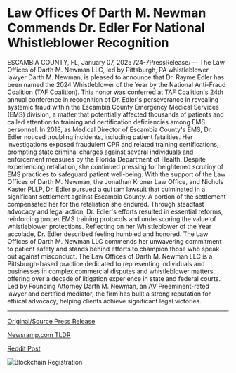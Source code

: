 # Law Offices Of Darth M. Newman Commends Dr. Edler For National Whistleblower Recognition

ESCAMBIA COUNTY, FL, January 07, 2025 /24-7PressRelease/ -- The Law Offices of Darth M. Newman LLC, led by Pittsburgh, PA whistleblower lawyer Darth M. Newman, is pleased to announce that Dr. Rayme Edler has been named the 2024 Whistleblower of the Year by the National Anti-Fraud Coalition (TAF Coalition). This honor was conferred at TAF Coalition's 24th annual conference in recognition of Dr. Edler's perseverance in revealing systemic fraud within the Escambia County Emergency Medical Services (EMS) division, a matter that potentially affected thousands of patients and called attention to training and certification deficiencies among EMS personnel.  In 2018, as Medical Director of Escambia County's EMS, Dr. Edler noticed troubling incidents, including patient fatalities. Her investigations exposed fraudulent CPR and related training certifications, prompting state criminal charges against several individuals and enforcement measures by the Florida Department of Health. Despite experiencing retaliation, she continued pressing for heightened scrutiny of EMS practices to safeguard patient well-being.  With the support of the Law Offices of Darth M. Newman, the Jonathan Kroner Law Office, and Nichols Kaster PLLP, Dr. Edler pursued a qui tam lawsuit that culminated in a significant settlement against Escambia County. A portion of the settlement compensated her for the retaliation she endured. Through steadfast advocacy and legal action, Dr. Edler's efforts resulted in essential reforms, reinforcing proper EMS training protocols and underscoring the value of whistleblower protections.  Reflecting on her Whistleblower of the Year accolade, Dr. Edler described feeling humbled and honored. The Law Offices of Darth M. Newman LLC commends her unwavering commitment to patient safety and stands behind efforts to champion those who speak out against misconduct.  The Law Offices of Darth M. Newman LLC is a Pittsburgh-based practice dedicated to representing individuals and businesses in complex commercial disputes and whistleblower matters, offering over a decade of litigation experience in state and federal courts. Led by Founding Attorney Darth M. Newman, an AV Preeminent-rated lawyer and certified mediator, the firm has built a strong reputation for ethical advocacy, helping clients achieve significant legal victories. 

---

[Original/Source Press Release](https://www.24-7pressrelease.com/press-release/517414/law-offices-of-darth-m-newman-commends-dr-edler-for-national-whistleblower-recognition)
                    

[Newsramp.com TLDR](https://newsramp.com/curated-news/whistleblower-of-the-year-exposes-fraud-in-escambia-county-ems/ea74bc326ef367c56e75136db75992d0) 

 



[Reddit Post](https://www.reddit.com/r/newsramp/comments/1hvmuy0/whistleblower_of_the_year_exposes_fraud_in/) 



![Blockchain Registration](https://cdn.newsramp.app/24-7PressRelease/qrcode/251/7/roamW1f6.webp)